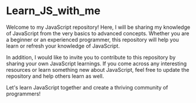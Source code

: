 # Learn_JS_with_me
Welcome to my JavaScript repository! Here, I will be sharing my knowledge of JavaScript from the very basics to advanced concepts. Whether you are a beginner or an experienced programmer, this repository will help you learn or refresh your knowledge of JavaScript.

In addition, I would like to invite you to contribute to this repository by sharing your own JavaScript learnings. If you come across any interesting resources or learn something new about JavaScript, feel free to update the repository and help others learn as well.

Let's learn JavaScript together and create a thriving community of programmers!
